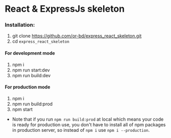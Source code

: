 # React & ExpressJs skeleton

### Installation:
1. git clone https://github.com/or-bd/express_react_skeleton.git
2. cd `express_react_skeleton`

#### For development mode
1. npm i
2. npm run start:dev
3. npm run build:dev

#### For production mode
1. npm i
2. npm run build:prod
3. npm start

* Note that if you run `npm run build:prod` at local which means your 
code is ready for production use, you don't have to install all of npm
packages in production server, so instead of `npm i` use `npm i --production`.
